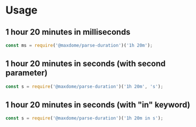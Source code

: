 # Usage

## 1 hour 20 minutes in milliseconds

```javascript
const ms = require('@maxdome/parse-duration')('1h 20m');
```

## 1 hour 20 minutes in seconds (with second parameter)

```javascript
const s = require('@maxdome/parse-duration')('1h 20m', 's');
```

## 1 hour 20 minutes in seconds (with "in" keyword)

```javascript
const s = require('@maxdome/parse-duration')('1h 20m in s');
```
